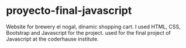 # proyecto-final-javascript
Website for brewery el nogal, dinamic shopping cart.
I used HTML, CSS, Bootstrap and Javascript for the project.
used for the final project of Javascript at the coderhause institute. 
